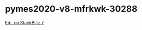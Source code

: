 # pymes2020-v8-mfrkwk-30288

[Edit on StackBlitz ⚡️](https://stackblitz.com/edit/pymes2020-v8-mfrkwk-30288)